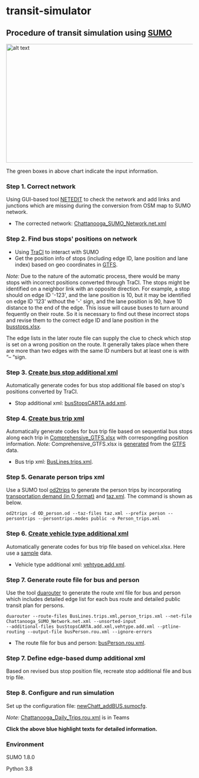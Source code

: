 # transit-simulator

## Procedure of transit simulation using [SUMO](https://sumo.dlr.de/docs/index.html)

<img src="https://github.com/hdemma/transit-simulator/blob/master/images/ChattanoogaSUMO.png" alt="alt text" width="550" height="320">

The green boxes in above chart indicate the input information.

### Step 1. Correct network
Using GUI-based tool [NETEDIT](https://sumo.dlr.de/docs/netedit.html) to check the network and add links and junctions which are missing during the conversion from OSM map to SUMO network.
* The corrected network: [Chattanooga_SUMO_Network.net.xml](https://github.com/hdemma/transit-simulator/tree/master/SUMO_simulation/Chattanooga_SUMO_Network.net.zip)

### Step 2. Find bus stops' positions on network
* Using [TraCI](https://sumo.dlr.de/docs/TraCI.html) to interact with SUMO
* Get the position info of stops (including edge ID, lane position and lane index) based on geo coordinates in [GTFS](https://github.com/smarttransit-ai/transit-energy-dashboard/blob/master/app/data/raw/GTFS/gtfs_may_2020/stops.txt).

*Note:* Due to the nature of the automatic process, there would be many stops with incorrect positions converted through TraCI. The stops might be identified on a neighbor link with an opposite direction. For example, a stop should on edge ID '-123', and the lane position is 10, but it may be identified on edge ID '123' without the '-' sign, and the lane position is 90, have 10 distance to the end of the edge. This issue will cause buses to turn around fequently on their route. So it is necessary to find out these incorrect stops and revise them to the correct edge ID and lane position in the [busstops.xlsx](https://github.com/hdemma/transit-simulator/blob/master/data/busstops.xlsx). 

The edge lists in the later route file can supply the clue to check which stop is set on a wrong position on the route. It generally takes place when there are more than two edges with the same ID numbers but at least one is with “– “sign. 

### Step 3. [Create bus stop additional xml](https://github.com/smarttransit-ai/transit-simulator/blob/master/codes/Def_BusStop_file.py)
Automatically generate codes for bus stop additional file based on stop's positions converted by TraCI.
* Stop additional xml: [busStopsCARTA.add.xml](https://github.com/hdemma/transit-simulator/blob/master/SUMO_simulation/busStopsCARTA.add.xml).
### Step 4. [Create bus trip xml](https://github.com/smarttransit-ai/transit-simulator/blob/master/codes/Create_BusTrip_newfile.py)
Automatically generate codes for bus trip file based on sequential bus stops along each trip in [Comprehensive_GTFS.xlsx](https://github.com/smarttransit-ai/transit-simulator/blob/master/data/Comprehensive_GTFS.xlsx) with correspongding position information.
*Note:* Comprehensive_GTFS.xlsx is [generated](https://github.com/smarttransit-ai/transit-simulator/blob/master/codes/Match_GTFS.py) from the [GTFS](https://github.com/smarttransit-ai/transit-energy-dashboard/tree/master/app/data/raw/GTFS/gtfs_may_2020) data.
* Bus trip xml: [BusLines.trips.xml](https://github.com/hdemma/transit-simulator/blob/master/SUMO_simulation/BusLines.trips.xml).

### Step 5. Genarate person trips xml
Use a SUMO tool [od2trips](https://sumo.dlr.de/docs/Demand/Importing_O/D_Matrices.html) to generate the person trips by incorporating [transportation demand (in O format)](https://github.com/smarttransit-ai/transit-simulator/blob/master/SUMO_simulation/OD_person.od) and [taz.xml](https://github.com/smarttransit-ai/transit-simulator/blob/master/SUMO_simulation/taz.xml). The command is shown as below.
```
od2trips -d OD_person.od --taz-files taz.xml --prefix person --persontrips --persontrips.modes public -o Person_trips.xml
```

### Step 6. [Create vehicle type additional xml](https://github.com/smarttransit-ai/transit-simulator/blob/master/codes/Def_vehType_file.py)
Automatically generate codes for bus trip file based on vehicel.xlsx. Here use a [sample](https://github.com/smarttransit-ai/transit-simulator/blob/master/data/BUS_type.xlsx) data.
* Vehicle type additional xml: [vehtype.add.xml](https://github.com/smarttransit-ai/transit-simulator/blob/master/SUMO_simulation/vehtype.add.xml).

### Step 7. Generate route file for bus and person
Use the tool [duarouter](https://sumo.dlr.de/docs/duarouter.html) to generate the route xml file for bus and person which includes detailed edge list for each bus route and detailed public transit plan for persons.
```
duarouter --route-files BusLines.trips.xml,person_trips.xml --net-file Chattanooga_SUMO_Network.net.xml --unsorted-input 
--additional-files busStopsCARTA.add.xml,vehtype.add.xml --ptline-routing --output-file busPerson.rou.xml --ignore-errors
```
* The route file for bus and person: [busPerson.rou.xml](https://github.com/hdemma/transit-simulator/blob/master/SUMO_simulation/busPerson.rou.xml).

### Step 7. Define edge-based dump additional xml
Based on revised bus stop position file, recreate stop additional file and bus trip file. 

### Step 8. Configure and run simulation
Set up the configuration file: [newChatt_addBUS.sumocfg](https://github.com/hdemma/transit-simulator/blob/master/SUMO_simulation/newChatt_addBUS.sumocfg).

*Note:* [Chattanooga_Daily_Trips.rou.xml](https://vanderbilt365.sharepoint.com/sites/TransitHub/Shared%20Documents/simulation/SUMO_simulation) is in Teams

**Click the above blue highlight texts for detailed information.**

### Environment
SUMO 1.8.0

Python 3.8

